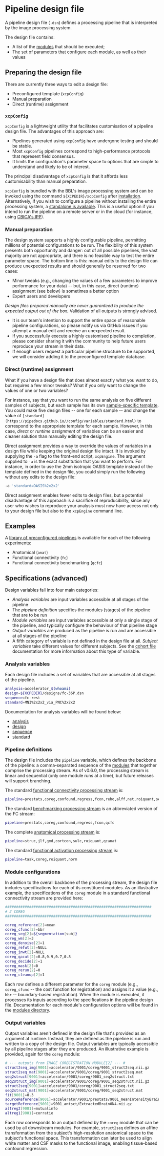 Pipeline design file
====================

A pipeline design file (`.dsn`) defines a processing pipeline that is interpreted by the image processing system.

The design file contains:

 * A list of the [modules](https://pipedocs.github.io//modules/index.html) that should be executed;
 * The set of parameters that configure each module, as well as their values

## Preparing the design file

There are currently three ways to edit a design file:

 * Preconfigured template (`xcpConfig`)
 * Manual preparation
 * Direct (runtime) assignment

### `xcpConfig`

`xcpConfig` is a lightweight utility that facilitates customisation of a pipeline design file. The advantages of this approach are:

 * Pipelines generated using `xcpConfig` have undergone testing and should be stable.
 * Most `xcpConfig` pipelines correspond to high-performance protocols that represent field consensus.
 * It limits the configuration's parameter space to options that are simple to understand and likely to be of interest.

The principal disadvantage of `xcpConfig` is that it affords less customisability than manual preparation.

`xcpConfig` is bundled with the BBL's image processing system and can be invoked using the command `${XCPEDIR}/xcpConfig` after [installation](https://pipedocs.github.io//config/installation.html). Alternatively, if you wish to configure a pipeline without installing the entire processing system, a [standalone is available](https://github.com/PennBBL/xcpConfig). This is a useful option if you intend to run the pipeline on a remote server or in the cloud (for instance, using [CBICA's IPP](https://ipp.cbica.upenn.edu/)).

### Manual preparation

The design system supports a highly configurable pipeline, permitting millions of potential configurations to be run. The flexibility of this system presents both opportunity and danger: out of all possible pipelines, the vast majority are not appropriate, and there is no feasible way to test the entire parameter space. The bottom line is this: manual edits to the design file can produce unexpected results and should generally be reserved for two cases:

 * Minor tweaks (e.g., changing the values of a few parameters to improve performance for your data) -- but, in this case, direct (runtime) assignment (see below) is sometimes a better option
 * Expert users and developers

*Design files prepared manually are never guaranteed to produce the expected output out of the box.* Validation of all outputs is strongly advised.

 * It is our team's intention to support the entire space of reasonable pipeline configurations, so please notify us via GitHub issues if you attempt a manual edit and receive an unexpected result.
 * If you successfully execute a highly customised pipeline to completion, please consider sharing it with the community to help future users reproduce your stream in their data.
 * If enough users request a particular pipeline structure to be supported, we will consider adding it to the preconfigured template database.

### Direct (runtime) assignment

What if you have a design file that does almost exactly what you want to do, but requires a few minor tweaks? What if you only want to change the values of one or two variables?

For instance, say that you want to run the same analysis on five different samples of subjects, but each sample has its own [sample-specific template](https://pipedocs.github.io//utils/templateConstruct). You could make five design files -- one for each sample -- and change the value of `[standard](https://pipedocs.github.io//config/variables/standard.html)` to correspond to the appropriate template for each sample. However, in this case, _direct_ or _runtime assignment_ of variables can be an easier and cleaner solution than manually editing the design file.

Direct assignment provides a way to override the values of variables in a design file while keeping the original design file intact. It is invoked by supplying the `-a` flag to the front-end script, `xcpEngine`. The argument supplied to `-a` is the exact substitution that you want to perform. For instance, in order to use the 2mm isotropic OASIS template instead of the template defined in the design file, you could simply run the following without any edits to the design file:

``` bash
-a 'standard=OASIS%2x2x2'
```

Direct assignment enables fewer edits to design files, but a potential disadvantage of this approach is a sacrifice of reproducibility, since any user who wishes to reproduce your analysis must now have access not only to your design file but also to the `xcpEngine` command line.

## Examples

A [library of preconfigured pipelines](https://github.com/PennBBL/xcpEngine/tree/master/designs) is available for each of the following experiments:

 * Anatomical (`anat`)
 * Functional connectivity (`fc`)
 * Functional connectivity benchmarking (`qcfc`)

## Specifications (advanced)

Design variables fall into four main categories:

 * _Analysis variables_ are input variables accessible at all stages of the pipeline
 * The _pipeline definition_ specifies the modules (stages) of the pipeline that are to be run
 * _Module variables_ are input variables accessible at only a single stage of the pipeline, and typically configure the behaviour of that pipeline stage
 * _Output variables_ are produced as the pipeline is run and are accessible at all stages of the pipeline
 * A fifth category of variable is not defined in the design file at all. _Subject variables_ take different values for different subjects. See the [cohort file](https://pipedocs.github.io//config/cohort.html) documentation for more information about this type of variable.

### Analysis variables

Each design file includes a set of variables that are accessible at all stages of the pipeline.

``` bash
analysis=accelerator_$(whoami)
design=${XCPEDIR}/designs/fc-36P.dsn
sequence=fc-rest
standard=MNI%2x2x2_via_PNC%2x2x2
```
Documentation for analysis variables will be found below:

 * [analysis](https://pipedocs.github.io//config/variables/analysis.html)
 * [design](https://pipedocs.github.io//config/variables/design.html)
 * [sequence](https://pipedocs.github.io//config/variables/sequence.html)
 * [standard](https://pipedocs.github.io//config/variables/standard.html)

### Pipeline definitions

The design file includes the `pipeline` variable, which defines the backbone of the pipeline: a comma-separated sequence of the [modules](https://pipedocs.github.io//modules/index.html) that together comprise the processing stream. As of v0.6.0, the processing stream is linear and sequential (only one module runs at a time), but future releases will support branching.

The standard [functional connectivity processing stream](https://pipedocs.github.io//config/fc.html) is:
``` bash
pipeline=prestats,coreg,confound,regress,fcon,reho,alff,net,roiquant,seed,norm,qcfc
```

The standard [benchmarking processing stream](https://pipedocs.github.io//config/qcfc.html) is an abbreviated version of the FC stream:
``` bash
pipeline=prestats,coreg,confound,regress,fcon,qcfc
```

The complete [anatomical processing stream](https://pipedocs.github.io//config/anat.html) is:
``` bash
pipeline=struc,jlf,gmd,cortcon,sulc,roiquant,qcanat
```

The standard [functional activation processing stream](https://pipedocs.github.io//config/task.html) is:
``` bash
pipeline=task,coreg,roiquant,norm
```

### Module configurations

In addition to the overall backbone of the processing stream, the design file includes specifications for each of its constituent modules. As an illustrative example, the specifications of the `coreg` module in a standard functional connectivity stream are provided here:

``` bash
###################################################################
# 2 COREG
###################################################################

coreg_reference[2]=mean
coreg_cfunc[2]=bbr
coreg_seg[2]=${segmentation[sub]}
coreg_wm[2]=3
coreg_denoise[2]=1
coreg_refwt[2]=NULL
coreg_inwt[2]=NULL
coreg_qacut[2]=0.8,0.9,0.7,0.8
coreg_decide[2]=1
coreg_mask[2]=0
coreg_rerun[2]=0
coreg_cleanup[2]=1
```

Each row defines a different parameter for the `coreg` module (e.g., `coreg_cfunc` -- the cost function for registration) and assigns it a value (e.g., `bbr` -- boundary-based registration). When the module is executed, it processes its inputs according to the specifications in the pipeline design file. Documentation for each module's configuration options will be found in the [modules directory](https://pipedocs.github.io//modules/index.html).

### Output variables

Output variables aren't defined in the design file that's provided as an argument at runtime. Instead, they are defined as the pipeline is run and written to a copy of the design file. Output variables are typically accessible by all pipeline stages after they are produced. An illustrative example is provided, again for the `coreg` module:

``` bash
# ··· outputs from IMAGE COREGISTRATION MODULE[2] ··· #
struct2seq_img[9001]=accelerator/9001/coreg/9001_struct2seq.nii.gz
struct2seq_mat[9001]=accelerator/9001/coreg/9001_struct2seq.mat
seq2struct[9001]=accelerator/9001/coreg/9001_seq2struct.txt
seq2struct_img[9001]=accelerator/9001/coreg/9001_seq2struct.nii.gz
struct2seq[9001]=accelerator/9001/coreg/9001_struct2seq.txt
seq2struct_mat[9001]=accelerator/9001/coreg/9001_seq2struct.mat
fit[9001]=0.3
sourceReference[9001]=accelerator/9001/prestats/9001_meanIntensityBrain.nii.gz
targetReference[9001]=9001_antsct/ExtractedBrain0N4.nii.gz
altreg2[9001]=mutualinfo
altreg1[9001]=corratio
```

Each row corresponds to an output defined by the `coreg` module that can be used by all downstream modules. For example, `struct2seq` defines an affine transformation from the subject's high-resolution anatomical space to the subject's functional space. This transformation can later be used to align white matter and CSF masks to the functional image, enabling tissue-based confound regression.
